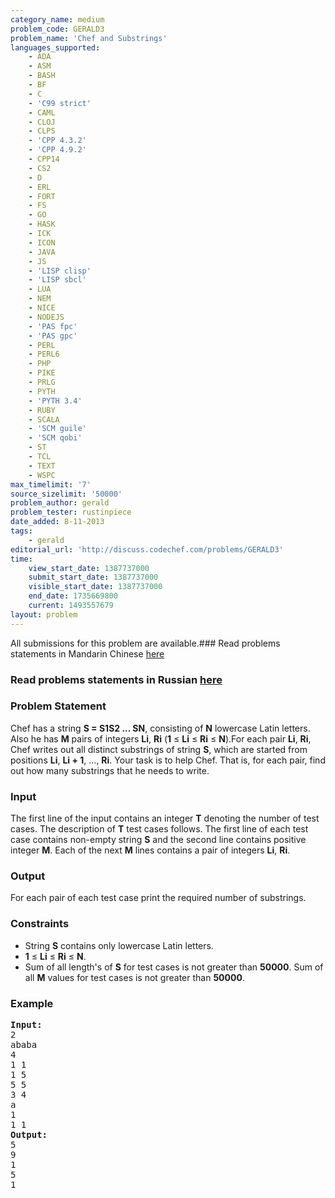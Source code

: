 ```yaml
---
category_name: medium
problem_code: GERALD3
problem_name: 'Chef and Substrings'
languages_supported:
    - ADA
    - ASM
    - BASH
    - BF
    - C
    - 'C99 strict'
    - CAML
    - CLOJ
    - CLPS
    - 'CPP 4.3.2'
    - 'CPP 4.9.2'
    - CPP14
    - CS2
    - D
    - ERL
    - FORT
    - FS
    - GO
    - HASK
    - ICK
    - ICON
    - JAVA
    - JS
    - 'LISP clisp'
    - 'LISP sbcl'
    - LUA
    - NEM
    - NICE
    - NODEJS
    - 'PAS fpc'
    - 'PAS gpc'
    - PERL
    - PERL6
    - PHP
    - PIKE
    - PRLG
    - PYTH
    - 'PYTH 3.4'
    - RUBY
    - SCALA
    - 'SCM guile'
    - 'SCM qobi'
    - ST
    - TCL
    - TEXT
    - WSPC
max_timelimit: '7'
source_sizelimit: '50000'
problem_author: gerald
problem_tester: rustinpiece
date_added: 8-11-2013
tags:
    - gerald
editorial_url: 'http://discuss.codechef.com/problems/GERALD3'
time:
    view_start_date: 1387737000
    submit_start_date: 1387737000
    visible_start_date: 1387737000
    end_date: 1735669800
    current: 1493557679
layout: problem
---
```

All submissions for this problem are available.###  Read problems statements in Mandarin Chinese [here](http://www.codechef.com/download/translated/COOK41/mandarin/GERALD3.pdf)

###  Read problems statements in Russian [here](http://www.codechef.com/download/translated/COOK41/russian/GERALD3.docx)

### Problem Statement

Chef has a string **S = S1S2 ... SN**, consisting of **N** lowercase Latin letters. Also he has **M** pairs of integers **Li**, **Ri** (**1** ≤ **Li** ≤ **Ri** ≤ **N**).For each pair **Li**, **Ri**, Chef writes out all distinct substrings of string **S**, which are started from positions **Li**, **Li + 1**, ..., **Ri**.
Your task is to help Chef. That is, for each pair, find out how many substrings that he needs to write.

### Input

The first line of the input contains an integer **T** denoting the number of test cases. The description of **T** test cases follows.
The first line of each test case contains non-empty string **S** and the second line contains positive integer **M**.
Each of the next **M** lines contains a pair of integers **Li**, **Ri**.

### Output

For each pair of each test case print the required number of substrings.

### Constraints

- String **S** contains only lowercase Latin letters.
- **1** ≤ **Li** ≤ **Ri** ≤ **N**.
- Sum of all length's of **S** for test cases is not greater than **50000**. Sum of all **M** values for test cases is not greater than **50000**.

### Example

<pre><b>Input:</b>
2
ababa
4
1 1
1 5
5 5
3 4
a
1
1 1
<b>Output:</b>
5
9
1
5
1
</pre>
